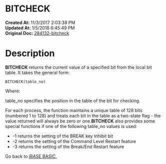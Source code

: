 # BITCHECK

**Created At:** 11/3/2017 2:03:38 PM  
**Updated At:** 1/5/2018 6:45:49 PM  
**Original Doc:** [284132-bitcheck](https://docs.jbase.com/36868-jbase-basic/284132-bitcheck)  


# Description 

**BITCHECK** returns the current value of a specified bit from the local bit table. It takes the general form:

```
BITCHECK(table_no)
```

Where:

table\_no specifies the position in the table of the bit for checking.

For each process, the function maintains a unique table of 128 bits (numbered 1 to 128) and treats each bit in the table as a two-state flag - the value returned will always be zero or one.**BITCHECK** also provides some special functions if one of the following table\_no values is used:

- -1 returns the setting of the BREAK key Inhibit bit
- -2 returns the setting of the Command Level Restart feature
- -3 returns the setting of the Break/End Restart feature




Go back to [jBASE BASIC.](263498-jbase-basic)

